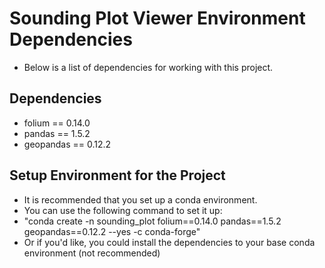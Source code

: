 # Sounding Plot Viewer Environment Dependencies
- Below is a list of dependencies for working with this project.

## Dependencies
- folium == 0.14.0
- pandas == 1.5.2
- geopandas == 0.12.2

## Setup Environment for the Project
- It is recommended that you set up a conda environment.
- You can use the following command to set it up:
- "conda create -n sounding_plot folium==0.14.0 pandas==1.5.2 geopandas==0.12.2 --yes -c conda-forge"
- Or if you'd like, you could install the dependencies to your base conda environment (not recommended)